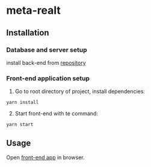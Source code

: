 # meta-realt
## Installation
### Database and server setup
  install back-end from [repository](https://github.com/krauchuk/meta-realt-server)
### Front-end application setup
  1. Go to root directory of project, install dependencies:
  ```
  yarn install
  ```
  2. Start front-end with te command:
  ```
  yarn start
  ```
 ## Usage
  Open [front-end app](http://localhost:8888/) in browser.
